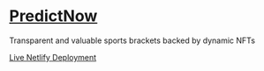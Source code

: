 # [PredictNow](https://devfolio.co/projects/predictnow-33ea)

Transparent and valuable sports brackets backed by dynamic NFTs

[Live Netlify Deployment](https://gleeful-moonbeam-66e0ba.netlify.app/)
